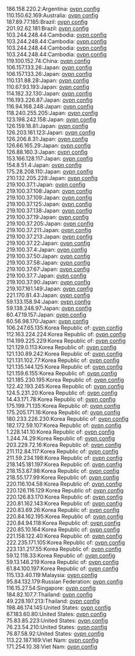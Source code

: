 186.158.220.2:Argentina: [ovpn config](vpn/186_158_220_2.ovpn)  
110.150.62.169:Australia: [ovpn config](vpn/110_150_62_169.ovpn)  
187.89.77.185:Brazil: [ovpn config](vpn/187_89_77_185.ovpn)  
201.92.62.181:Brazil: [ovpn config](vpn/201_92_62_181.ovpn)  
103.244.248.44:Cambodia: [ovpn config](vpn/103_244_248_44.ovpn)  
103.244.248.44:Cambodia: [ovpn config](vpn/103_244_248_44.ovpn)  
103.244.248.44:Cambodia: [ovpn config](vpn/103_244_248_44.ovpn)  
103.244.248.44:Cambodia: [ovpn config](vpn/103_244_248_44.ovpn)  
119.100.152.74:China: [ovpn config](vpn/119_100_152_74.ovpn)  
106.157.133.26:Japan: [ovpn config](vpn/106_157_133_26.ovpn)  
106.157.133.26:Japan: [ovpn config](vpn/106_157_133_26.ovpn)  
110.131.88.28:Japan: [ovpn config](vpn/110_131_88_28.ovpn)  
110.67.93.193:Japan: [ovpn config](vpn/110_67_93_193.ovpn)  
114.182.32.130:Japan: [ovpn config](vpn/114_182_32_130.ovpn)  
116.193.226.87:Japan: [ovpn config](vpn/116_193_226_87.ovpn)  
116.94.168.248:Japan: [ovpn config](vpn/116_94_168_248.ovpn)  
118.240.255.205:Japan: [ovpn config](vpn/118_240_255_205.ovpn)  
123.198.242.158:Japan: [ovpn config](vpn/123_198_242_158.ovpn)  
126.159.18.81:Japan: [ovpn config](vpn/126_159_18_81.ovpn)  
126.203.161.123:Japan: [ovpn config](vpn/126_203_161_123.ovpn)  
126.206.8.31:Japan: [ovpn config](vpn/126_206_8_31.ovpn)  
126.66.165.29:Japan: [ovpn config](vpn/126_66_165_29.ovpn)  
126.88.160.3:Japan: [ovpn config](vpn/126_88_160_3.ovpn)  
153.166.128.117:Japan: [ovpn config](vpn/153_166_128_117.ovpn)  
154.8.51.4:Japan: [ovpn config](vpn/154_8_51_4.ovpn)  
175.28.208.110:Japan: [ovpn config](vpn/175_28_208_110.ovpn)  
210.132.205.228:Japan: [ovpn config](vpn/210_132_205_228.ovpn)  
219.100.37.1:Japan: [ovpn config](vpn/219_100_37_1.ovpn)  
219.100.37.108:Japan: [ovpn config](vpn/219_100_37_108.ovpn)  
219.100.37.109:Japan: [ovpn config](vpn/219_100_37_109.ovpn)  
219.100.37.125:Japan: [ovpn config](vpn/219_100_37_125.ovpn)  
219.100.37.138:Japan: [ovpn config](vpn/219_100_37_138.ovpn)  
219.100.37.19:Japan: [ovpn config](vpn/219_100_37_19.ovpn)  
219.100.37.205:Japan: [ovpn config](vpn/219_100_37_205.ovpn)  
219.100.37.211:Japan: [ovpn config](vpn/219_100_37_211.ovpn)  
219.100.37.213:Japan: [ovpn config](vpn/219_100_37_213.ovpn)  
219.100.37.22:Japan: [ovpn config](vpn/219_100_37_22.ovpn)  
219.100.37.4:Japan: [ovpn config](vpn/219_100_37_4.ovpn)  
219.100.37.50:Japan: [ovpn config](vpn/219_100_37_50.ovpn)  
219.100.37.58:Japan: [ovpn config](vpn/219_100_37_58.ovpn)  
219.100.37.67:Japan: [ovpn config](vpn/219_100_37_67.ovpn)  
219.100.37.7:Japan: [ovpn config](vpn/219_100_37_7.ovpn)  
219.100.37.90:Japan: [ovpn config](vpn/219_100_37_90.ovpn)  
219.107.161.149:Japan: [ovpn config](vpn/219_107_161_149.ovpn)  
221.170.81.43:Japan: [ovpn config](vpn/221_170_81_43.ovpn)  
59.133.158.94:Japan: [ovpn config](vpn/59_133_158_94.ovpn)  
59.138.248.97:Japan: [ovpn config](vpn/59_138_248_97.ovpn)  
60.47.19.157:Japan: [ovpn config](vpn/60_47_19_157.ovpn)  
60.56.98.170:Japan: [ovpn config](vpn/60_56_98_170.ovpn)  
106.247.65.135:Korea Republic of: [ovpn config](vpn/106_247_65_135.ovpn)  
112.163.224.224:Korea Republic of: [ovpn config](vpn/112_163_224_224.ovpn)  
114.199.225.229:Korea Republic of: [ovpn config](vpn/114_199_225_229.ovpn)  
121.129.0.113:Korea Republic of: [ovpn config](vpn/121_129_0_113.ovpn)  
121.130.89.242:Korea Republic of: [ovpn config](vpn/121_130_89_242.ovpn)  
121.131.102.77:Korea Republic of: [ovpn config](vpn/121_131_102_77.ovpn)  
121.135.144.125:Korea Republic of: [ovpn config](vpn/121_135_144_125.ovpn)  
121.159.6.155:Korea Republic of: [ovpn config](vpn/121_159_6_155.ovpn)  
121.185.230.195:Korea Republic of: [ovpn config](vpn/121_185_230_195.ovpn)  
122.42.193.245:Korea Republic of: [ovpn config](vpn/122_42_193_245.ovpn)  
124.5.231.20:Korea Republic of: [ovpn config](vpn/124_5_231_20.ovpn)  
14.43.171.78:Korea Republic of: [ovpn config](vpn/14_43_171_78.ovpn)  
175.199.71.135:Korea Republic of: [ovpn config](vpn/175_199_71_135.ovpn)  
175.205.171.16:Korea Republic of: [ovpn config](vpn/175_205_171_16.ovpn)  
180.233.226.230:Korea Republic of: [ovpn config](vpn/180_233_226_230.ovpn)  
182.172.59.107:Korea Republic of: [ovpn config](vpn/182_172_59_107.ovpn)  
1.228.141.10:Korea Republic of: [ovpn config](vpn/1_228_141_10.ovpn)  
1.244.74.29:Korea Republic of: [ovpn config](vpn/1_244_74_29.ovpn)  
203.229.72.16:Korea Republic of: [ovpn config](vpn/203_229_72_16.ovpn)  
211.112.84.117:Korea Republic of: [ovpn config](vpn/211_112_84_117.ovpn)  
211.59.234.198:Korea Republic of: [ovpn config](vpn/211_59_234_198.ovpn)  
218.145.181.197:Korea Republic of: [ovpn config](vpn/218_145_181_197.ovpn)  
218.153.67.98:Korea Republic of: [ovpn config](vpn/218_153_67_98.ovpn)  
218.55.177.99:Korea Republic of: [ovpn config](vpn/218_55_177_99.ovpn)  
220.116.104.58:Korea Republic of: [ovpn config](vpn/220_116_104_58.ovpn)  
220.126.116.129:Korea Republic of: [ovpn config](vpn/220_126_116_129.ovpn)  
220.126.83.170:Korea Republic of: [ovpn config](vpn/220_126_83_170.ovpn)  
220.81.162.143:Korea Republic of: [ovpn config](vpn/220_81_162_143.ovpn)  
220.83.69.26:Korea Republic of: [ovpn config](vpn/220_83_69_26.ovpn)  
220.84.162.195:Korea Republic of: [ovpn config](vpn/220_84_162_195.ovpn)  
220.84.94.118:Korea Republic of: [ovpn config](vpn/220_84_94_118.ovpn)  
220.85.10.164:Korea Republic of: [ovpn config](vpn/220_85_10_164.ovpn)  
221.158.122.40:Korea Republic of: [ovpn config](vpn/221_158_122_40.ovpn)  
222.235.171.105:Korea Republic of: [ovpn config](vpn/222_235_171_105.ovpn)  
223.131.217.55:Korea Republic of: [ovpn config](vpn/223_131_217_55.ovpn)  
59.12.118.33:Korea Republic of: [ovpn config](vpn/59_12_118_33.ovpn)  
59.13.146.219:Korea Republic of: [ovpn config](vpn/59_13_146_219.ovpn)  
61.84.100.197:Korea Republic of: [ovpn config](vpn/61_84_100_197.ovpn)  
115.133.40.119:Malaysia: [ovpn config](vpn/115_133_40_119.ovpn)  
95.84.132.179:Russian Federation: [ovpn config](vpn/95_84_132_179.ovpn)  
116.15.27.54:Singapore: [ovpn config](vpn/116_15_27_54.ovpn)  
184.82.107.7:Thailand: [ovpn config](vpn/184_82_107_7.ovpn)  
49.228.197.213:Thailand: [ovpn config](vpn/49_228_197_213.ovpn)  
198.46.174.145:United States: [ovpn config](vpn/198_46_174_145.ovpn)  
67.183.60.80:United States: [ovpn config](vpn/67_183_60_80.ovpn)  
75.83.85.223:United States: [ovpn config](vpn/75_83_85_223.ovpn)  
76.23.54.210:United States: [ovpn config](vpn/76_23_54_210.ovpn)  
76.87.58.92:United States: [ovpn config](vpn/76_87_58_92.ovpn)  
113.22.187.169:Viet Nam: [ovpn config](vpn/113_22_187_169.ovpn)  
171.254.10.38:Viet Nam: [ovpn config](vpn/171_254_10_38.ovpn)  
